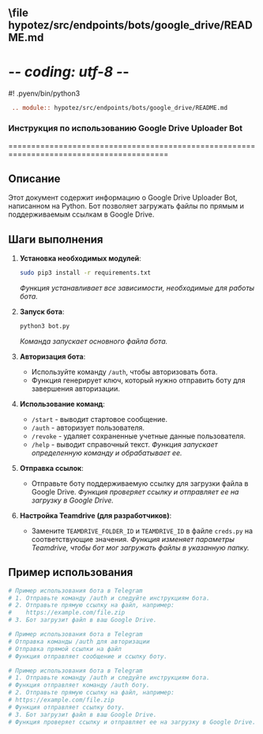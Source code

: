 ## \file hypotez/src/endpoints/bots/google_drive/README.md
# -*- coding: utf-8 -*-
#! .pyenv/bin/python3

```rst
 .. module:: hypotez/src/endpoints/bots/google_drive/README.md
```

### **Инструкция по использованию Google Drive Uploader Bot**

=========================================================================================

Описание
-------------------------
Этот документ содержит информацию о Google Drive Uploader Bot, написанном на Python. Бот позволяет загружать файлы по прямым и поддерживаемым ссылкам в Google Drive.

Шаги выполнения
-------------------------
1. **Установка необходимых модулей**:
   ```bash
   sudo pip3 install -r requirements.txt
   ```
   *Функция устанавливает все зависимости, необходимые для работы бота.*

2. **Запуск бота**:
   ```bash
   python3 bot.py
   ```
   *Команда запускает основного файла бота.*

3. **Авторизация бота**:
   - Используйте команду `/auth`, чтобы авторизовать бота.
   - Функция генерирует ключ, который нужно отправить боту для завершения авторизации.

4. **Использование команд**:
   - `/start` - выводит стартовое сообщение.
   - `/auth` - авторизует пользователя.
   - `/revoke` - удаляет сохраненные учетные данные пользователя.
   - `/help` - выводит справочный текст.
   *Функция запускает определенную команду и обрабатывает ее.*

5. **Отправка ссылок**:
   - Отправьте боту поддерживаемую ссылку для загрузки файла в Google Drive.
   *Функция проверяет ссылку и отправляет ее на загрузку в Google Drive.*

6. **Настройка Teamdrive (для разработчиков)**:
   - Замените `TEAMDRIVE_FOLDER_ID` и `TEAMDRIVE_ID` в файле `creds.py` на соответствующие значения.
   *Функция изменяет параметры Teamdrive, чтобы бот мог загружать файлы в указанную папку.*

Пример использования
-------------------------

```python
# Пример использования бота в Telegram
# 1. Отправьте команду /auth и следуйте инструкциям бота.
# 2. Отправьте прямую ссылку на файл, например:
#    https://example.com/file.zip
# 3. Бот загрузит файл в ваш Google Drive.
```
```python
# Пример использования бота в Telegram
# Отправка команды /auth для авторизации
# Отправка прямой ссылки на файл
# Функция отправляет сообщение и ссылку боту.
```

```python
# Пример использования бота в Telegram
# 1. Отправьте команду /auth и следуйте инструкциям бота.
# Функция отправляет команду /auth боту.
# 2. Отправьте прямую ссылку на файл, например:
# https://example.com/file.zip
# Функция отправляет ссылку боту.
# 3. Бот загрузит файл в ваш Google Drive.
# Функция проверяет ссылку и отправляет ее на загрузку в Google Drive.